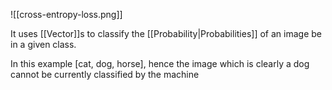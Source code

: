 ![[cross-entropy-loss.png]]

It uses [[Vector]]s to classify the [[Probability|Probabilities]] of an image be in a given class.

In this example [cat, dog, horse], hence the image which is clearly a dog cannot be currently classified by the machine
